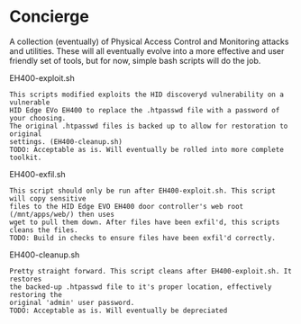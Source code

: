 # Concierge
A collection (eventually) of Physical Access Control and Monitoring attacks and utilities.
These will all eventually evolve into a more effective and user friendly set of tools, but
for now, simple bash scripts will do the job.

EH400-exploit.sh

	This scripts modified exploits the HID discoveryd vulnerability on a vulnerable 
	HID Edge EVo EH400 to replace the .htpasswd file with a password of your choosing. 
	The original .htpasswd files is backed up to allow for restoration to original 
	settings. (EH400-cleanup.sh)
	TODO: Acceptable as is. Will eventually be rolled into more complete toolkit.

EH400-exfil.sh

	This script should only be run after EH400-exploit.sh. This script will copy sensitive 
	files to the HID Edge EVO EH400 door controller's web root (/mnt/apps/web/) then uses 
	wget to pull them down. After files have been exfil'd, this scripts cleans the files.
	TODO: Build in checks to ensure files have been exfil'd correctly.

EH400-cleanup.sh

	Pretty straight forward. This script cleans after EH400-exploit.sh. It restores
	the backed-up .htpasswd file to it's proper location, effectively restoring the
	original 'admin' user password.
	TODO: Acceptable as is. Will eventually be depreciated
